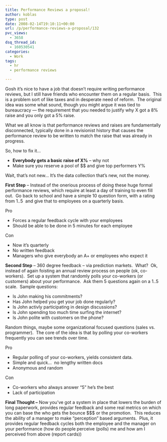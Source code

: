 ```yaml
---
title: Performance Reviews a proposal!
author: koblas
type: post
date: 2008-02-14T19:10:11+00:00
url: /p/performance-reviews-a-proposal/132
pvc_views:
  - 3658
dsq_thread_id:
  - 160530541
categories:
  - Work
tags:
  - hr
  - performance reviews

---
```

Gosh it&#8217;s nice to have a job that doesn&#8217;t require writing performance reviews, but I still have friends who encounter them on a regular basis.&nbsp; This is a problem sort of like taxes and in desperate need of reform.&nbsp; The original idea was some what sound, though you might argue it was tied to bureaucracy &#8212; the requirement that you needed to justify why X got a 8% raise and you only got a 5% raise.&nbsp; 

What we all know is that performance reviews and raises are fundamentally disconnected, typically done in a revisionist history that causes the performance review to be written to match the raise that was already in progress.

So, how to fix it&#8230;&nbsp; 

  * **Everybody gets a basic raise of X%** &#8211; why not
  * Make sure you reserve a pool of $$ and give top performers Y%

Wait, that&#8217;s not new&#8230; It&#8217;s the data collection that&#8217;s new, not the money.

**First Step** &#8211; Instead of the onerious process of doing these huge formal performance reviews, which require at least a day of training to even fill out.&nbsp; Go back to school and have a simple 10 question form, with a rating from 1..5&nbsp; and give that to employees on a quarterly basis.&nbsp; 

Pro

  * Forces a regular feedback cycle with your employees
  * Should be able to be done in 5 minutes for each employee

Con 

  * Now it&#8217;s quarterly
  * No written feedback
  * Managers who give everybody an A+ or employees who expect it

**Second Step** &#8211; 360 degree feedback &#8211; via prediction markets.&nbsp; What?&nbsp; Ok, instead of again foisting an annual review process on people (ok, co-workers).&nbsp; Set up a system that randomly polls your co-workers (or customers) about your performance.&nbsp; Ask them 5 questions again on a 1..5 scale.&nbsp; Sample questions:

  * Is John making his commitments?
  * Has John helped you get your job done regularly?
  * Is John activly participating in design discussions?
  * Is John spending too much time surfing the internet?
  * Is John polite with customers on the phone?

Random things, maybe some organizational focused questions (sales vs. programmer).&nbsp; The core of the idea is that by polling your co-workers frequently you can see trends over time.

Pro

  * Regular polling of your co-workers, yields consistent data.
  * Simple and quick&#8230;&nbsp; no lengthy written docs
  * Anonymous and random

Con

  * Co-workers who always answer &#8220;5&#8221; he&#8217;s the best
  * Lack of participation

**Final Thought &#8211;** Now you&#8217;ve got a system in place that lowers the burden of long paperwork, provides regular feedback and some real metrics on which you can base the who gets the bounce $$$ or the promotion.&nbsp; This reduces the ability of a manager to make &#8220;perception&#8221; based arguments.&nbsp; Plus, it provides regular feedback cycles both the employee and the manager on your performance (how do people perceive (polls) me and how am I perceived from above (report cards))
